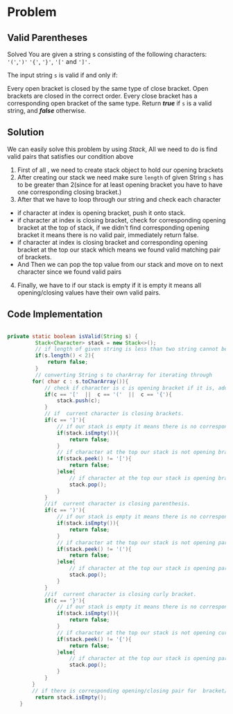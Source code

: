 # Problem
## Valid Parentheses
Solved
You are given a string s consisting of the following characters: `'('`,`')'` `'{'`, `'}'`, `'['` and `']'.`

The input string `s` is valid if and only if:

Every open bracket is closed by the same type of close bracket.
Open brackets are closed in the correct order.
Every close bracket has a corresponding open bracket of the same type.
Return ***true*** if `s` is a valid string, and ***false*** otherwise.


## Solution
We can easily solve this problem by using *Stack*,
All we need to do is find valid pairs that satisfies our condition above
1) First of all , we need to create stack object to hold our opening brackets
2) After creating our stack we need make sure `length` of given  String `s` has to be greater than 2(since for at least  opening bracket you have to have one corresponding closing bracket.)
3) After that we have to loop through our string and check each character
 -  if character at index is opening bracket, push it onto stack.
 -  if character at index is closing bracket, check for corresponding opening bracket at the top of stack, if we didn't find corresponding opening bracket it means there is no valid pair, immediately return false.
 - if character at index is closing bracket and  corresponding  opening bracket at the top our stack which means we found valid matching pair of brackets.
 -  And Then we  can pop the top value from our stack and move on to next character since we found valid pairs 
4) Finally, we have to if our stack is empty if it is empty it means all opening/closing values have their own valid pairs.

## Code Implementation
```java

private static boolean isValid(String s) {
         Stack<Character> stack = new Stack<>();
         // if length of given string is less than two string cannot be valid since there won't be corresponding opening/closing bracket
         if(s.length() < 2){
             return false;
         }
         // converting String s to charArray for iterating through
        for( char c : s.toCharArray()){
            // check if character is c is opening bracket if it is, add it to our stack.
            if(c == '['  ||  c == '('  ||  c == '{'){
                stack.push(c);
            }
            // if  current character is closing brackets.
            if(c == ']'){
                // if our stack is empty it means there is no corresponding opening bracket.
                if(stack.isEmpty()){
                    return false;
                }
                // if character at the top our stack is not opening bracket return false
                if(stack.peek() != '['){
                    return false;
                }else{
                    // if character at the top our stack is opening bracket it means we found our valid pair of brackets, pop top value so we can move onto next bracket.
                    stack.pop();
                }
            }
            //if  current character is closing parenthesis.
            if(c == ')'){
                // if our stack is empty it means there is no corresponding opening bracket.
                if(stack.isEmpty()){
                    return false;
                }
                // if character at the top our stack is not opening parenthesis return false
                if(stack.peek() != '('){
                    return false;
                }else{
                    // if character at the top our stack is opening parenthesis it means we found our valid pair of brackets,pop the top value so we can move onto next bracket/parenthesis/curly brackets pairs.
                    stack.pop();
                }
            }
            //if  current character is closing curly bracket.
            if(c == '}'){
                // if our stack is empty it means there is no corresponding opening  curly bracket.
                if(stack.isEmpty()){
                    return false;
                }
                // if character at the top our stack is not opening curly brackets then return false
                if(stack.peek() != '{'){
                    return false;
                }else{
                    // if character at the top our stack is opening parenthesis it means we found our valid pair of curly brackets,pop the top value so we can move onto  check next bracket/parenthesis/curly brackets pairs.
                    stack.pop();
                }
            }
        }
        // if there is corresponding opening/closing pair for  bracket/ parenthesis/ curly brackets it'll leads to empty stack since we are removing each valid pair we found(by using stack.pop(
         return stack.isEmpty();
    }
```